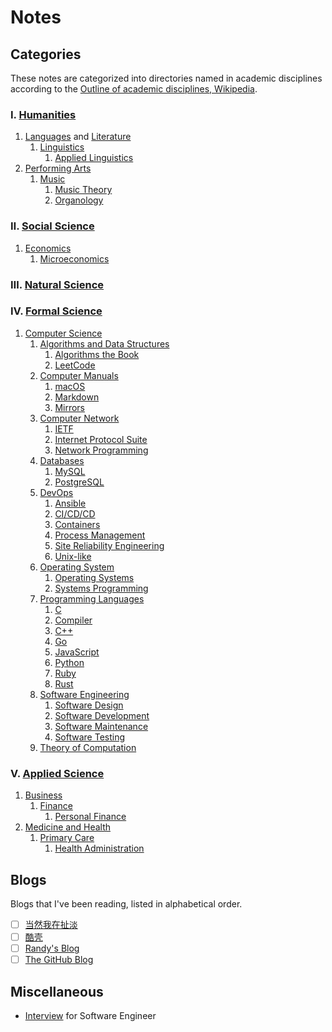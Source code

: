 # Notes

## Categories

These notes are categorized into directories named in academic
disciplines according to the
[Outline of academic disciplines, Wikipedia](https://en.wikipedia.org/wiki/Outline_of_academic_disciplines).

### Ⅰ. [Humanities](https://en.wikipedia.org/wiki/Humanities)

1. [Languages](https://en.wikipedia.org/wiki/Language)
   and [Literature](https://en.wikipedia.org/wiki/Literature)
   1. [Linguistics](linguistics)
      1. [Applied Linguistics](linguistics/applied_linguistics)
2. [Performing Arts](https://en.wikipedia.org/wiki/Performing_arts)
   1. [Music](music)
      1. [Music Theory](music/music_theory)
      2. [Organology](music/organology)

### Ⅱ. [Social Science](https://en.wikipedia.org/wiki/Social_science)

1. [Economics](https://en.wikipedia.org/wiki/Economics)
   1. [Microeconomics](microeconomics)

### Ⅲ. [Natural Science](https://en.wikipedia.org/wiki/Natural_science)

### Ⅳ. [Formal Science](https://en.wikipedia.org/wiki/Formal_science)

1. [Computer Science](https://en.wikipedia.org/wiki/Computer_science)
   1. [Algorithms and Data Structures](algorithms_and_data_structures)
      1. [Algorithms the Book](algorithms_and_data_structures/algorithms)
      2. [LeetCode](algorithms_and_data_structures/leetcode)
   2. [Computer Manuals](computer_manuals)
      1. [macOS](computer_manuals/macos)
      2. [Markdown](computer_manuals/markdown)
      3. [Mirrors](computer_manuals/mirrors)
   3. [Computer Network](computer_network)
      1. [IETF](computer_network/ietf)
      2. [Internet Protocol Suite](computer_network/internet_protocol_suite)
      3. [Network Programming](computer_network/network_programming)
   4. [Databases](databases)
      1. [MySQL](databases/mysql)
      2. [PostgreSQL](databases/postgresql)
   5. [DevOps](devops)
      1. [Ansible](devops/ansible)
      2. [CI/CD/CD](devops/ci_cd_cd)
      3. [Containers](devops/containers)
      4. [Process Management](devops/process_management)
      5. [Site Reliability Engineering](devops/site_reliability_engineering)
      6. [Unix-like](devops/unix-like)
   6. [Operating System](operating_system)
      1. [Operating Systems](operating_system/operating_systems)
      2. [Systems Programming](operating_system/systems_programming)
   7. [Programming Languages](programming_languages)
      1. [C](programming_languages/c)
      2. [Compiler](programming_languages/compiler)
      3. [C++](programming_languages/cpp)
      4. [Go](programming_languages/go)
      5. [JavaScript](programming_languages/javascript)
      6. [Python](programming_languages/python)
      7. [Ruby](programming_languages/ruby)
      8. [Rust](programming_languages/rust)
   8. [Software Engineering](software_engineering)
      1. [Software Design](software_engineering/software_design)
      2. [Software Development](software_engineering/software_development)
      3. [Software Maintenance](software_engineering/software_maintenance)
      4. [Software Testing](software_engineering/software_testing)
   9. [Theory of Computation](theory_of_computation)

### Ⅴ. [Applied Science](https://en.wikipedia.org/wiki/Applied_science#)

1. [Business](https://en.wikipedia.org/wiki/Business)
   1. [Finance](finance)
      1. [Personal Finance](finance/personal_finance)
2. [Medicine and Health](https://en.wikipedia.org/wiki/Medicine)
   1. [Primary Care](primary_care)
      1. [Health Administration](primary_care/health_administration)

## Blogs

Blogs that I've been reading, listed in alphabetical order.

- [ ] [当然我在扯淡](http://www.yinwang.org/)
- [ ] [酷壳](https://coolshell.cn/)
- [ ] [Randy's Blog](https://lutaonan.com/)
- [ ] [The GitHub Blog](https://github.blog/)

## Miscellaneous

- [Interview](interview) for Software Engineer

